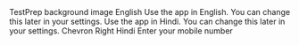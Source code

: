 <resources>
    <string name="app_name">TestPrep</string>
    <string name="background_image" translatable="false">background image</string>
    <string name="english">English</string>
    <string name="english_description">Use the app in English. You can change this later in your settings.</string>
    <string name="hindi_description">Use the app in Hindi. You can change this later in your settings.</string>
    <string name="chevron_right" translatable="false">Chevron Right</string>
    <string name="hindi">Hindi</string>
    <string name="enter_your_mobile_number">Enter your mobile number</string>
</resources>
